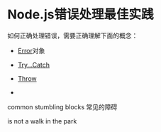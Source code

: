 # Node.js错误处理最佳实践

如何正确处理错误，需要正确理解下面的概念：

- [Error](https://developer.mozilla.org/en-US/docs/Web/JavaScript/Reference/Global_Objects/Error)对象

- [Try...Catch](https://developer.mozilla.org/en-US/docs/Web/JavaScript/Reference/Statements/try...catch)

- [Throw](https://developer.mozilla.org/en-US/docs/Web/JavaScript/Reference/Statements/throw)

- 


common stumbling blocks  常见的障碍

is not a walk in the park




